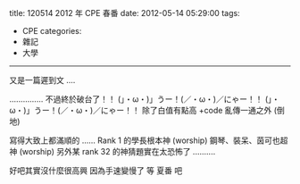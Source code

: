 title: 120514 2012 年 CPE 春番
date: 2012-05-14 05:29:00
tags:
- CPE
categories:
- 雜記
- 大學
---

又是一篇遲到文 ....

<!-- more -->

............... 不過終於破台了！！
(」・ω・)」うー！(／・ω・)／にゃー！！
(」・ω・)」うー！(／・ω・)／にゃー！！
除了白值有點高 +code 亂傳一通之外 (倒地)

寫得大致上都滿順的 ......
Rank 1 的學長根本神 (worship)
鋼琴、裝呆、茵可也超神 (worship)
另外某 rank 32 的神猜題實在太恐怖了 ..........

好吧其實沒什麼很高興
因為手速變慢了
等 夏番 吧